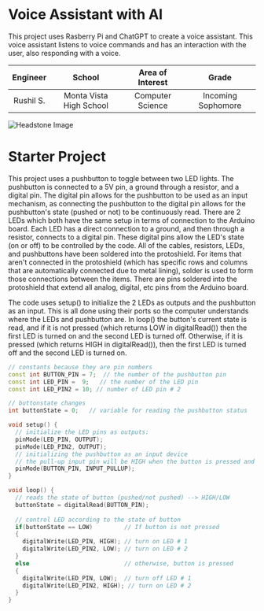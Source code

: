 # Voice Assistant with AI
This project uses Rasberry Pi and ChatGPT to create a voice assistant. This voice assistant listens to voice commands and has an interaction with the user, also responding with a voice.

| **Engineer** | **School** | **Area of Interest** | **Grade** |
|:--:|:--:|:--:|:--:|
| Rushil S. | Monta Vista High School | Computer Science | Incoming Sophomore |

<!--
**Replace the BlueStamp logo below with an image of yourself and your completed project. Follow the guide [here](https://tomcam.github.io/least-github-pages/adding-images-github-pages-site.html) if you need help.**
-->

<!-- Figure out images later -->
![Headstone Image](/ImLazyvex/BSE_Template_Portfolio/gh-pages/Rushil.jpg)


<!--
# Final Milestone

**Don't forget to replace the text below with the embedding for your milestone video. Go to Youtube, click Share -> Embed, and copy and paste the code to replace what's below.**

<iframe width="560" height="315" src="https://www.youtube.com/embed/F7M7imOVGug" title="YouTube video player" frameborder="0" allow="accelerometer; autoplay; clipboard-write; encrypted-media; gyroscope; picture-in-picture; web-share" allowfullscreen></iframe>

For your final milestone, explain the outcome of your project. Key details to include are:
- What you've accomplished since your previous milestone
- What your biggest challenges and triumphs were at BSE
- A summary of key topics you learned about
- What you hope to learn in the future after everything you've learned at BSE



# Second Milestone

**Don't forget to replace the text below with the embedding for your milestone video. Go to Youtube, click Share -> Embed, and copy and paste the code to replace what's below.**

<iframe width="560" height="315" src="https://www.youtube.com/embed/y3VAmNlER5Y" title="YouTube video player" frameborder="0" allow="accelerometer; autoplay; clipboard-write; encrypted-media; gyroscope; picture-in-picture; web-share" allowfullscreen></iframe>

For your second milestone, explain what you've worked on since your previous milestone. You can highlight:
- Technical details of what you've accomplished and how they contribute to the final goal
- What has been surprising about the project so far
- Previous challenges you faced that you overcame
- What needs to be completed before your final milestone 

# First Milestone

**Don't forget to replace the text below with the embedding for your milestone video. Go to Youtube, click Share -> Embed, and copy and paste the code to replace what's below.**

<iframe width="560" height="315" src="https://www.youtube.com/embed/CaCazFBhYKs" title="YouTube video player" frameborder="0" allow="accelerometer; autoplay; clipboard-write; encrypted-media; gyroscope; picture-in-picture; web-share" allowfullscreen></iframe>

For your first milestone, describe what your project is and how you plan to build it. You can include:
- An explanation about the different components of your project and how they will all integrate together
- Technical progress you've made so far
- Challenges you're facing and solving in your future milestones
- What your plan is to complete your project

# Schematics 
Here's where you'll put images of your schematics. [Tinkercad](https://www.tinkercad.com/blog/official-guide-to-tinkercad-circuits) and [Fritzing](https://fritzing.org/learning/) are both great resoruces to create professional schematic diagrams, though BSE recommends Tinkercad becuase it can be done easily and for free in the browser. 

# Code
Here's where you'll put your code. The syntax below places it into a block of code. Follow the guide [here]([url](https://www.markdownguide.org/extended-syntax/)) to learn how to customize it to your project needs. 

```c++
void setup() {
  // put your setup code here, to run once:
  Serial.begin(9600);
  Serial.println("Hello World!");
}

void loop() {
  // put your main code here, to run repeatedly:

}
```

# Bill of Materials
Here's where you'll list the parts in your project. To add more rows, just copy and paste the example rows below.
Don't forget to place the link of where to buy each component inside the quotation marks in the corresponding row after href =. Follow the guide [here]([url](https://www.markdownguide.org/extended-syntax/)) to learn how to customize this to your project needs. 

| **Part** | **Note** | **Price** | **Link** |
|:--:|:--:|:--:|:--:|
| Item Name | What the item is used for | $Price | <a href="https://www.amazon.com/Arduino-A000066-ARDUINO-UNO-R3/dp/B008GRTSV6/"> Link </a> |
| Item Name | What the item is used for | $Price | <a href="https://www.amazon.com/Arduino-A000066-ARDUINO-UNO-R3/dp/B008GRTSV6/"> Link </a> |
| Item Name | What the item is used for | $Price | <a href="https://www.amazon.com/Arduino-A000066-ARDUINO-UNO-R3/dp/B008GRTSV6/"> Link </a> |

# Other Resources/Examples
One of the best parts about Github is that you can view how other people set up their own work. Here are some past BSE portfolios that are awesome examples. You can view how they set up their portfolio, and you can view their index.md files to understand how they implemented different portfolio components.
- [Example 1](https://trashytuber.github.io/YimingJiaBlueStamp/)
- [Example 2](https://sviatil0.github.io/Sviatoslav_BSE/)
- [Example 3](https://arneshkumar.github.io/arneshbluestamp/)

To watch the BSE tutorial on how to create a portfolio, click here.
-->

# Starter Project

This project uses a pushbutton to toggle between two LED lights. The pushbutton is connected to a 5V pin, a ground through a resistor, and a digital pin. The digital pin allows for the pushbutton to be used as an input mechanism, as connecting the pushbutton to the digital pin allows for the pushbutton's state (pushed or not) to be continuously read. There are 2 LEDs which both have the same setup in terms of connection to the Arduino board. Each LED has a direct connection to a ground, and then through a resistor, connects to a digital pin. These digital pins allow the LED's state (on or off) to be controlled by the code. All of the cables, resistors, LEDs, and pushbuttons have been soldered into the protoshield. For items that aren't connected in the protoshield (which has specific rows and columns that are automatically connected due to metal lining), solder is used to form those connections between the items. There are pins soldered into the protoshield that extend all analog, digital, etc pins from the Arduino board. 

The code uses setup() to initialize the 2 LEDs as outputs and the pushbutton as an input. This is all done using their ports so the computer understands where the LEDs and pushbutton are. In loop() the button's current state is read, and if it is not pressed (which returns LOW in digitalRead()) then the first LED is turned on and the second LED is turned off. Otherwise, if it is pressed (which returns HIGH in digitalRead()), then the first LED is turned off and the second LED is turned on.
```c++
// constants because they are pin numbers
const int BUTTON_PIN = 7;  // the number of the pushbutton pin
const int LED_PIN =  9;   // the number of the LED pin
const int LED_PIN2 = 10; // number of LED pin # 2

// buttonstate changes
int buttonState = 0;   // variable for reading the pushbutton status

void setup() {
  // initialize the LED pins as outputs:
  pinMode(LED_PIN, OUTPUT);
  pinMode(LED_PIN2, OUTPUT);
  // initializing the pushbutton as an input device
  // the pull-up input pin will be HIGH when the button is pressed and LOW when the button is not pressed.
  pinMode(BUTTON_PIN, INPUT_PULLUP);
}

void loop() {
  // reads the state of button (pushed/not pushed) --> HIGH/LOW
  buttonState = digitalRead(BUTTON_PIN);
  
  // control LED according to the state of button
  if(buttonState == LOW)         // If button is not pressed
  {
    digitalWrite(LED_PIN, HIGH); // turn on LED # 1
    digitalWrite(LED_PIN2, LOW); // turn on LED # 2
  }
  else                           // otherwise, button is pressed
  {
    digitalWrite(LED_PIN, LOW);  // turn off LED # 1
    digitalWrite(LED_PIN2, HIGH); // turn on LED # 2
  }
}
```
